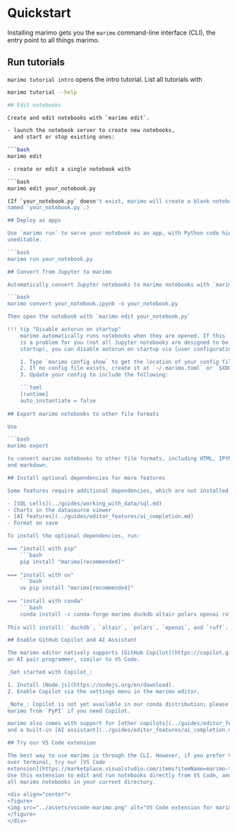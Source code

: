 # Quickstart

Installing marimo gets you the `marimo` command-line interface (CLI), the entry
point to all things marimo.

## Run tutorials

`marimo tutorial intro` opens the intro tutorial. List all tutorials with

```bash
marimo tutorial --help

## Edit notebooks

Create and edit notebooks with `marimo edit`.

- launch the notebook server to create new notebooks,
  and start or stop existing ones:

```bash
marimo edit

- create or edit a single notebook with

```bash
marimo edit your_notebook.py

(If `your_notebook.py` doesn't exist, marimo will create a blank notebook
named `your_notebook.py`.)

## Deploy as apps

Use `marimo run` to serve your notebook as an app, with Python code hidden and
uneditable.

```bash
marimo run your_notebook.py

## Convert from Jupyter to marimo

Automatically convert Jupyter notebooks to marimo notebooks with `marimo convert`:

```bash
marimo convert your_notebook.ipynb -o your_notebook.py

Then open the notebook with `marimo edit your_notebook.py`

!!! tip "Disable autorun on startup"
    marimo automatically runs notebooks when they are opened. If this
    is a problem for you (not all Jupyter notebooks are designed to be run on
    startup), you can disable autorun on startup via [user configuration](../guides/configuration/runtime_configuration.md).

    1. Type `marimo config show` to get the location of your config file.
    2. If no config file exists, create it at `~/.marimo.toml` or `$XDG_CONFIG_HOME/marimo/marimo.toml`.
    3. Update your config to include the following:

    ```toml
    [runtime]
    auto_instantiate = false
    
## Export marimo notebooks to other file formats

Use

```bash
marimo export

to convert marimo notebooks to other file formats, including HTML, IPYNB,
and markdown.

## Install optional dependencies for more features

Some features require additional dependencies, which are not installed by default. This includes:

- [SQL cells](../guides/working_with_data/sql.md)
- Charts in the datasource viewer
- [AI features](../guides/editor_features/ai_completion.md)
- Format on save

To install the optional dependencies, run:

=== "install with pip"
    ```bash
    pip install "marimo[recommended]"
    
=== "install with uv"
    ```bash
    uv pip install "marimo[recommended]"
    
=== "install with conda"
    ```bash
    conda install -c conda-forge marimo duckdb altair polars openai ruff
    
This will install: `duckdb`, `altair`, `polars`, `openai`, and `ruff`.

## Enable GitHub Copilot and AI Assistant

The marimo editor natively supports [GitHub Copilot](https://copilot.github.com/),
an AI pair programmer, similar to VS Code.

_Get started with Copilot_:

1. Install [Node.js](https://nodejs.org/en/download).
2. Enable Copilot via the settings menu in the marimo editor.

_Note_: Copilot is not yet available in our conda distribution; please install
marimo from `PyPI` if you need Copilot.

marimo also comes with support for [other copilots](../guides/editor_features/ai_completion.md#codeium-copilot),
and a built-in [AI assistant](../guides/editor_features/ai_completion.md#generate-code-with-our-ai-assistant) that helps you write code.

## Try our VS Code extension

The best way to use marimo is through the CLI. However, if you prefer VS Code
over terminal, try our [VS Code
extension](https://marketplace.visualstudio.com/items?itemName=marimo-team.vscode-marimo).
Use this extension to edit and run notebooks directly from VS Code, and to list
all marimo notebooks in your current directory.

<div align="center">
<figure>
<img src="../assets/vscode-marimo.png" alt="VS Code extension for marimo"/>
</figure>
</div>
